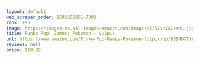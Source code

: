 ```yaml
---
layout: default 
﻿web_scraper_order: 1582906851-7303
rank: #85
image: https://images-na.ssl-images-amazon.com/images/I/51vnIXC4sML.jpg
title: Funko Pop! Games: Pokemon - Vulpix
url: https://www.amazon.com/Funko-Pop-Games-Pokemon-Vulpix/dp/B084DXTXL9/ref=zg_mw_toys-and-games_85?_encoding=UTF8&psc=1&refRID=R42GPHP3YME7595BC2RQ
reviews: null
price: $10.99 
---
```

